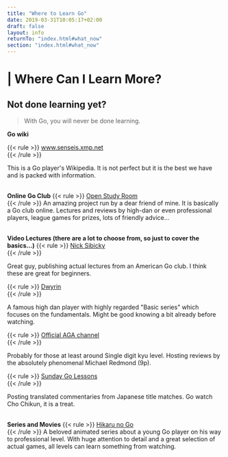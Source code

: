 ```yaml
---
title: "Where to Learn Go"
date: 2019-03-31T10:05:17+02:00
draft: false
layout: info
returnTo: "index.html#what_now"
section: "index.html#what_now"
---
```


# | Where Can I Learn More?
## Not done learning yet?

> With Go, you will never be done learning.  

**Go wiki**

{{< rule >}}
	<a href="https://senseis.xmp.net/" target="_blank">www.senseis.xmp.net</a>  
{{< /rule >}}

This is a Go player's Wikipedia. It is not perfect but it is the best we have and is packed with information.
<br><br> 

**Online Go Club**
{{< rule >}}
	<a href="https://www.openstudyroom.org" target="_blank">Open Study Room</a>  
{{< /rule >}}
An amazing project run by a dear friend of mine. It is basically a Go club online. Lectures and reviews by high-dan or even professional players, league games for prizes, lots of friendly advice...
<br><br>

**Video Lectures (there are a lot to choose from, so just to cover the basics...)**
{{< rule >}}
	<a href="https://www.youtube.com/user/nicksibicky" target="_blank">Nick Sibicky</a>  
{{< /rule >}}

Great guy, publishing actual lectures from an American Go club. I think these are great for beginners. 

{{< rule >}}
	<a href="https://www.youtube.com/user/dwyrin" target="_blank">Dwyrin</a>  
{{< /rule >}}

A famous high dan player with highly regarded "Basic series" which focuses on the fundamentals. Might be good knowing a bit already before watching.

{{< rule >}}
	<a href="https://www.youtube.com/user/USGOWeb" target="_blank">Official AGA channel</a>  
{{< /rule >}}

Probably for those at least around Single digit kyu level. Hosting reviews by the absolutely phenomenal Michael Redmond (9p).

{{< rule >}}
	<a href="https://www.youtube.com/user/sundaygolessons" target="_blank">Sunday Go Lessons</a>  
{{< /rule >}}

Posting translated commentaries from Japanese title matches. Go watch Cho Chikun, it is a treat.
<br><br>

**Series and Movies**
{{< rule >}}
	<a href="https://www.imdb.com/title/tt0426711/" target="_blank">Hikaru no Go</a>  
{{< /rule >}}
A beloved animated series about a young Go player on his way to professional level. With huge attention to detail and a great selection of actual games, all levels can learn something from watching.
 